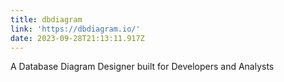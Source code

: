 ```yaml
---
title: dbdiagram
link: 'https://dbdiagram.io/'
date: 2023-09-28T21:13:11.917Z
---
```


A Database Diagram Designer built for Developers and Analysts
